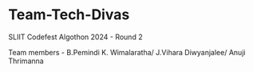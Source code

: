 # Team-Tech-Divas
SLIIT Codefest Algothon 2024 - Round 2 

Team members - 
B.Pemindi K. Wimalaratha/
J.Vihara Diwyanjalee/
Anuji Thrimanna 

